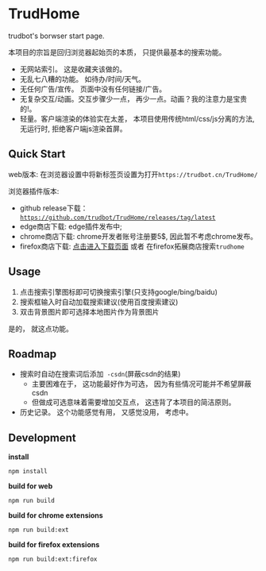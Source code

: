 # TrudHome
trudbot's  borwser start page.

本项目的宗旨是回归浏览器起始页的本质， 只提供最基本的搜索功能。

* 无网站索引。 这是收藏夹该做的。
* 无乱七八糟的功能。 如待办/时间/天气。
* 无任何广告/宣传。 页面中没有任何链接/广告。
* 无复杂交互/动画。交互步骤少一点， 再少一点。动画？我的注意力是宝贵的!。
* 轻量。客户端渲染的体验实在太差， 本项目使用传统html/css/js分离的方法, 无运行时, 拒绝客户端js渲染首屏。

## Quick Start
web版本: 在浏览器设置中将新标签页设置为打开`https://trudbot.cn/TrudHome/`

浏览器插件版本: 
* github release下载： [`https://github.com/trudbot/TrudHome/releases/tag/latest`](`https://github.com/trudbot/TrudHome/releases/tag/latest)
* edge商店下载: edge插件发布中; 
* chrome商店下载: chrome开发者账号注册要5$, 因此暂不考虑chrome发布。
* firefox商店下载: [点击进入下载页面](https://addons.mozilla.org/zh-CN/firefox/addon/trudhome/) 或者 在firefox拓展商店搜索`trudhome`

## Usage
1. 点击搜索引擎图标即可切换搜索引擎(只支持google/bing/baidu)
2. 搜索框输入时自动加载搜索建议(使用百度搜索建议)
3. 双击背景图片即可选择本地图片作为背景图片

是的， 就这点功能。

## Roadmap
* 搜索时自动在搜索词后添加` -csdn`(屏蔽csdn的结果)
    * 主要困难在于， 这功能最好作为可选， 因为有些情况可能并不希望屏蔽csdn
    * 但做成可选意味着需要增加交互点， 这违背了本项目的简洁原则。
* 历史记录。 这个功能感觉有用， 又感觉没用， 考虑中。

## Development
**install**
```shell
npm install
```
**build for web**
```shell
npm run build
```
**build for chrome extensions**
```shell
npm run build:ext
```
**build for firefox extensions**
```shell
npm run build:ext:firefox
```
